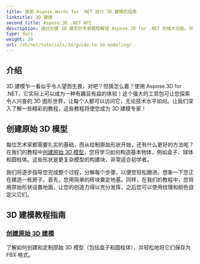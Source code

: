 ```yaml
---
title: 使用 Aspose.Words for .NET 进行 3D 建模的指南
linktitle: 3D 建模
second_title: Aspose.3D .NET API
description: 通过创建 3D 模型的专家教程解锁 Aspose.3D for .NET 的强大功能。开始掌握您的 3D 设计技能。
type: docs
weight: 20
url: /zh/net/tutorials/3d/guide-to-3d-modeling/
---
```

## 介绍

3D 建模乍一看似乎令人望而生畏，对吧？但猜怎么着？使用 Aspose.3D for .NET，它实际上可以成为一种有趣且有益的体验！这个强大的工具包可让您探索令人兴奋的 3D 图形世界，让每个人都可以访问它，无论技术水平如何。让我们深入了解一些精彩的教程，这些教程将使您成为 3D 建模专家！

## 创建原始 3D 模型

每位艺术家都需要扎实的基础，而从绘制原始形状开始，还有什么更好的方法呢？在我们的教程中[创建原始 3D 模型](./create-primitive-3d-modeling/)，您将学习如何构造基本物体，例如盒子、球体和圆柱体。这些形状是更复杂模型的构建块，非常适合初学者。

我们将逐步指导您完成整个过程，分解每个步骤，以便您轻松跟进。想象一下您正在建造一栋房子。首先，您用简单的砖块奠定地基。同样，在我们的教程中，您将用原始形状设置地面，让您的创造力得以充分发挥，之后您可以使用纹理和颜色自定义它们。 

## 3D 建模教程指南
### [创建原始 3D 建模](./create-primitive-3d-modeling/)
了解如何创建和定制原始 3D 模型（包括盒子和圆柱体），并轻松地将它们保存为 FBX 格式。